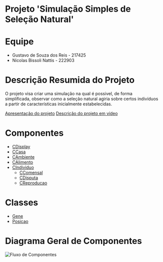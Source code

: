 # Projeto 'Simulação Simples de Seleção Natural'

# Equipe
* Gustavo de Souza dos Reis - 217425
* Nicolas Bissoli Nattis - 222903

# Descrição Resumida do Projeto
O projeto visa criar uma simulação na qual é possivel, de forma simplificada, observar como a seleção natural agiria sobre certos indivíduos a partir de características inicialmente estabelecidas.

[Apresentação do projeto](https://docs.google.com/presentation/d/1VNRqjlXSO0DlfJKghyU4DFAkQsdF8YDgi9pIIya53mk/edit?usp=sharing)
[Descrição do projeto em vídeo](https://youtu.be/5YG_XTaacII)

# Componentes

* [CDisplay](docs/CDisplay.md)
* [CCasa](docs/CCasa.md)
* [CAmbiente](docs/CAmbiente.md)
* [CAlimento](docs/CAlimento.md)
* [CIndividuo](docs/CIndividuo.md)
  * [CComensal](docs/CComensal.md)
  * [CDisputa](docs/CDisputa.md)
  * [CReproducao](docs/CReproducao.md)

# Classes

* [Gene](docs/Gene.md)
* [Posicao](docs/Posicao.md)

# Diagrama Geral de Componentes
![Fluxo de Componentes](docs/img/diagramaGeral.jpg)
